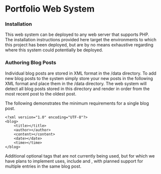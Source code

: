# Portfolio Web System

### Installation

This web system can be deployed to any web server that supports PHP. The installation instructions provided here target the environments to which this project has been deployed, but are by no means exhaustive regarding where this system could potentially be deployed.

### Authoring Blog Posts

Individual blog posts are stored in XML format in the /data directory. To add new blog posts to the system simply store your new posts in the following XML format and place them in the /data directory. The web system will detect all blog posts stored in this directory and render in order from the most recent post to the oldest post.

The following demonstrates the minimum requirements for a single blog post.

```
<?xml version="1.0" encoding="UTF-8"?>
<blog>
	<title></title>
	<author></author>
	<content></content>
	<date></date>
	<time></time>
</blog>
```

Additional optional tags that are not currently being used, but for which we have plans to implement uses, include <excerpt> and <tag>, with planned support for multiple <tag> entries in the same blog post.
